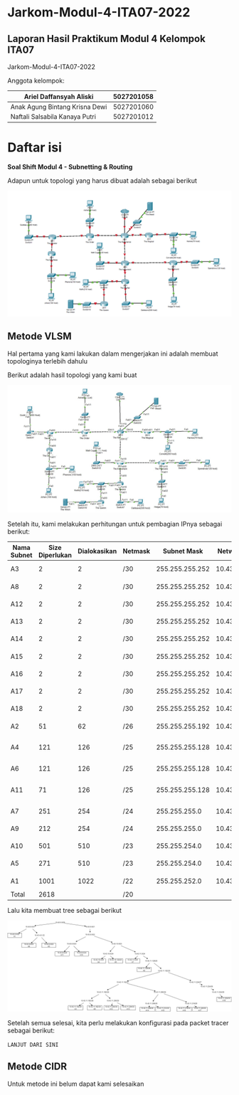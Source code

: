 # Jarkom-Modul-4-ITA07-2022

## Laporan Hasil Praktikum Modul 4 Kelompok ITA07

Jarkom-Modul-4-ITA07-2022

Anggota kelompok: 

| Ariel Daffansyah Aliski | 5027201058 |
| --- | --- |
| Anak Agung Bintang Krisna Dewi | 5027201060 |
| Naftali Salsabila Kanaya Putri | 5027201012 |

# Daftar isi

**Soal Shift Modul 4 - Subnetting & Routing**

Adapun untuk topologi yang harus dibuat adalah sebagai berikut

![Untitled](img/Untitled.png)

## Metode VLSM

Hal pertama yang kami lakukan dalam mengerjakan ini adalah membuat topologinya terlebih dahulu

Berikut adalah hasil topologi yang kami buat

![Untitled](img/Untitled%201.png)

Setelah itu, kami melakukan perhitungan untuk pembagian IPnya sebagai berikut:

| Nama Subnet | Size Diperlukan | Dialokasikan | Netmask | Subnet Mask | Network ID | Assignable IP Range | Broadcast Address |
| --- | --- | --- | --- | --- | --- | --- | --- |
| A3 | 2 | 2 | /30 | 255.255.255.252 | 10.43.0.0 | 10.43.0.1 - 10.43.0.2 | 10.43.0.3 |
| A8 | 2 | 2 | /30 | 255.255.255.252 | 10.43.0.4 | 10.43.0.5 - 0.48.0.6 | 10.43.0.7 |
| A12 | 2 | 2 | /30 | 255.255.255.252 | 10.43.0.8 | 10.43.0.9 - 10.43.0.10 | 10.43.0.11 |
| A13 | 2 | 2 | /30 | 255.255.255.252 | 10.43.0.12 | 10.43.0.13 - 10.43.0.14 | 10.43.0.15 |
| A14 | 2 | 2 | /30 | 255.255.255.252 | 10.43.0.16 | 10.43.0.17 - 10.43.018 | 10.43.0.19 |
| A15 | 2 | 2 | /30 | 255.255.255.252 | 10.43.0.20 | 10.43.0.21 - 10.43.0.22 | 10.43.0.23 |
| A16 | 2 | 2 | /30 | 255.255.255.252 | 10.43.0.24 | 10.43.0.25 - 10.43.0.26 | 10.43.0.27 |
| A17 | 2 | 2 | /30 | 255.255.255.252 | 10.43.0.28 | 10.43.0.29 - 10.43.0.30 | 10.43.0.31 |
| A18 | 2 | 2 | /30 | 255.255.255.252 | 10.43.0.32 | 10.43.0.33 - 10.43.0.34 | 10.43.0.35 |
| A2 | 51 | 62 | /26 | 255.255.255.192 | 10.43.0.64 | 10.43.0.65 - 10.43.0.126 | 10.43.0.127 |
| A4 | 121 | 126 | /25 | 255.255.255.128 | 10.43.0.128 | 10.43.0.129 - 10.43.0.254 | 10.43.0.255 |
| A6 | 121 | 126 | /25 | 255.255.255.128 | 10.43.1.0 | 10.43.1.1 - 10.43.1.126 | 10.43.1.127 |
| A11 | 71 | 126 | /25 | 255.255.255.128 | 10.43.1.128 | 10.43.1.129 - 10.43.1.254 | 10.43.1.255 |
| A7 | 251 | 254 | /24 | 255.255.255.0 | 10.43.2.0 | 10.43.2.1 - 10.43.2.254 | 10.43.2.255 |
| A9 | 212 | 254 | /24 | 255.255.255.0 | 10.43.3.0 | 10.43.3.1 - 10.43.3.245 | 10.43.3.255 |
| A10 | 501 | 510 | /23 | 255.255.254.0 | 10.43.4.0 | 10.43.4.1 - 10.43.5.254 | 10.43.5.255 |
| A5 | 271 | 510 | /23 | 255.255.254.0 | 10.43.6.0 | 10.43.6.1 - 10.43.7.254 | 10.43.7.255 |
| A1 | 1001 | 1022 | /22 | 255.255.252.0 | 10.43.8.0 | 10.43.8.1 - 10.43.11.254 | 10.43.11.255 |
| Total | 2618 |  | /20 |  |  |  |  |

Lalu kita membuat tree sebagai berikut

![Tree.jpg](img/Tree.jpg)

Setelah semua selesai, kita perlu melakukan konfigurasi pada packet tracer sebagai berikut:

`LANJUT DARI SINI`

## Metode CIDR

Untuk metode ini belum dapat kami selesaikan